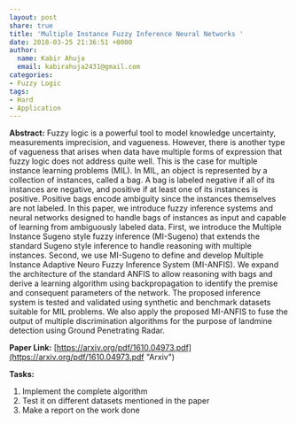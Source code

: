 ```yaml
---
layout: post
share: true
title: 'Multiple Instance Fuzzy Inference Neural Networks '
date: 2018-03-25 21:36:51 +0000
author:
  name: Kabir Ahuja
  email: kabirahuja2431@gmail.com
categories:
- Fuzzy Logic
tags:
- Hard
- Application
---
```

**Abstract:** Fuzzy logic is a powerful tool to model knowledge uncertainty, measurements imprecision, and vagueness. However, there is another type of vagueness that arises when data have multiple forms of expression that fuzzy logic does not address quite well. This is the case for multiple instance learning problems (MIL). In MIL, an object is represented by a collection of instances, called a bag. A bag is labeled negative if all of its instances are negative, and positive if at least one of its instances is positive. Positive bags encode ambiguity since the instances themselves are not labeled. In this paper, we introduce fuzzy inference systems and neural networks designed to handle bags of instances as input and capable of learning from ambiguously labeled data. First, we introduce the Multiple Instance Sugeno style fuzzy inference (MI-Sugeno) that extends the standard Sugeno style inference to handle reasoning with multiple instances. Second, we use MI-Sugeno to define and develop Multiple Instance Adaptive Neuro Fuzzy Inference System (MI-ANFIS). We expand the architecture of the standard ANFIS to allow reasoning with bags and derive a learning algorithm using backpropagation to identify the premise and consequent parameters of the network. The proposed inference system is tested and validated using synthetic and benchmark datasets suitable for MIL problems. We also apply the proposed MI-ANFIS to fuse the output of multiple discrimination algorithms for the purpose of landmine detection using Ground Penetrating Radar.

**Paper Link:** [https://arxiv.org/pdf/1610.04973.pdf](https://arxiv.org/pdf/1610.04973.pdf "Arxiv")

**Tasks:** 

1. Implement the complete algorithm
2. Test it on different datasets mentioned in the paper
3. Make a report on the work done